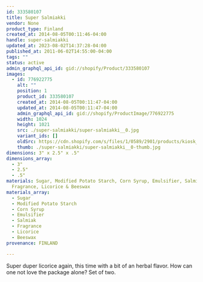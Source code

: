```yaml
---
id: 333580107
title: Super Salmiakki
vendor: None
product_type: Finland
created_at: 2014-08-05T00:11:46-04:00
handle: super-salmiakki
updated_at: 2023-08-02T14:37:28-04:00
published_at: 2011-06-02T14:55:00-04:00
tags: ""
status: active
admin_graphql_api_id: gid://shopify/Product/333580107
images:
  - id: 776922775
    alt: ""
    position: 1
    product_id: 333580107
    created_at: 2014-08-05T00:11:47-04:00
    updated_at: 2014-08-05T00:11:47-04:00
    admin_graphql_api_id: gid://shopify/ProductImage/776922775
    width: 1024
    height: 1021
    src: ./super-salmiakki/super-salmiakki__0.jpg
    variant_ids: []
    oldSrc: https://cdn.shopify.com/s/files/1/0589/2901/products/kiosk_fi_SALMIAKKI_2.jpeg?v=1407211907
    thumb: ./super-salmiakki/super-salmiakki__0-thumb.jpg
dimensions: 3" x 2.5" x .5"
dimensions_array:
  - 3"
  - 2.5"
  - .5"
materials: Sugar, Modified Potato Starch, Corn Syrup, Emulsifier, Salmiak,
  Fragrance, Licorice & Beeswax
materials_array:
  - Sugar
  - Modified Potato Starch
  - Corn Syrup
  - Emulsifier
  - Salmiak
  - Fragrance
  - Licorice
  - Beeswax
provenance: FINLAND

---
```


Super duper licorice again, this time with a bit of an herbal flavor. How can one not love the package alone? Set of two.